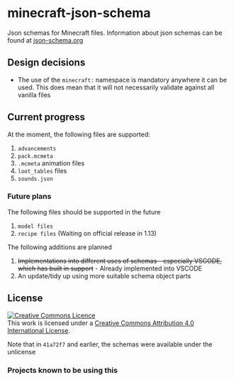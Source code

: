 # minecraft-json-schema

Json schemas for Minecraft files. Information about json schemas can be found at
[json-schema.org](http://json-schema.org/)

## Design decisions

-   The use of the `minecraft:` namespace is mandatory anywhere it can be used.
    This does mean that it will not necessarily validate against all vanilla
    files

## Current progress

At the moment, the following files are supported:

1. `advancements`
2. `pack.mcmeta`
3. `.mcmeta` animation files
4. `loot_tables` files
5. `sounds.json`

### Future plans

The following files should be supported in the future

1. `model files`
2. `recipe files` (Waiting on official release in 1.13)

The following additions are planned

1. ~~Implementations into different uses of schemas - especially VSCODE, which
   has built in support~~ - Already implemented into VSCODE
2. An update/tidy up using more suitable schema object parts

## License

<a rel="license" href="http://creativecommons.org/licenses/by/4.0/"><img alt="Creative Commons Licence" style="border-width:0" src="https://i.creativecommons.org/l/by/4.0/88x31.png" /></a><br />This
work is licensed under a
<a rel="license" href="http://creativecommons.org/licenses/by/4.0/">Creative
Commons Attribution 4.0 International License</a>.

Note that in `41a72f7` and earlier, the schemas were available under the
unlicense

### Projects known to be using this
